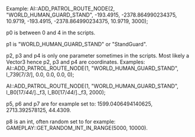 Example: 
AI::ADD_PATROL_ROUTE_NODE(2, "WORLD_HUMAN_GUARD_STAND", -193.4915, -2378.864990234375, 10.9719, -193.4915, -2378.864990234375, 10.9719, 3000);

p0 is between 0 and 4 in the scripts.

p1 is "WORLD_HUMAN_GUARD_STAND" or "StandGuard".

p2, p3 and p4 is only one parameter sometimes in the scripts. Most likely a Vector3 hence p2, p3 and p4 are coordinates. 
Examples: 
AI::ADD_PATROL_ROUTE_NODE(1, "WORLD_HUMAN_GUARD_STAND", l_739[7/*3*/], 0.0, 0.0, 0.0, 0);

AI::ADD_PATROL_ROUTE_NODE(1, "WORLD_HUMAN_GUARD_STAND", l_B0[17/*44*/]._f3, l_B0[17/*44*/]._f3, 2000);

p5, p6 and p7 are for example set to: 1599.0406494140625, 2713.392578125, 44.4309.

p8 is an int, often random set to for example: GAMEPLAY::GET_RANDOM_INT_IN_RANGE(5000, 10000).